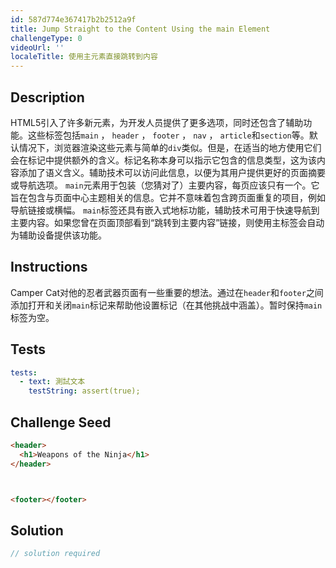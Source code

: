 ```yaml
---
id: 587d774e367417b2b2512a9f
title: Jump Straight to the Content Using the main Element
challengeType: 0
videoUrl: ''
localeTitle: 使用主元素直接跳转到内容
---
```


## Description
<section id="description"> HTML5引入了许多新元素，为开发人员提供了更多选项，同时还包含了辅助功能。这些标签包括<code>main</code> ， <code>header</code> ， <code>footer</code> ， <code>nav</code> ， <code>article</code>和<code>section</code>等。默认情况下，浏览器渲染这些元素与简单的<code>div</code>类似。但是，在适当的地方使用它们会在标记中提供额外的含义。标记名称本身可以指示它包含的信息类型，这为该内容添加了语义含义。辅助技术可以访问此信息，以便为其用户提供更好的页面摘要或导航选项。 <code>main</code>元素用于包装（您猜对了）主要内容，每页应该只有一个。它旨在包含与页面中心主题相关的信息。它并不意味着包含跨页面重复的项目，例如导航链接或横幅。 <code>main</code>标签还具有嵌入式地标功能，辅助技术可用于快速导航到主要内容。如果您曾在页面顶部看到“跳转到主要内容”链接，则使用主标签会自动为辅助设备提供该功能。 </section>

## Instructions
<section id="instructions"> Camper Cat对他的忍者武器页面有一些重要的想法。通过在<code>header</code>和<code>footer</code>之间添加打开和关闭<code>main</code>标记来帮助他设置标记（在其他挑战中涵盖）。暂时保持<code>main</code>标签为空。 </section>

## Tests
<section id='tests'>

```yml
tests:
  - text: 測試文本
    testString: assert(true);

```

</section>

## Challenge Seed
<section id='challengeSeed'>

<div id='html-seed'>

```html
<header>
  <h1>Weapons of the Ninja</h1>
</header>



<footer></footer>

```

</div>



</section>

## Solution
<section id='solution'>

```js
// solution required
```
</section>
